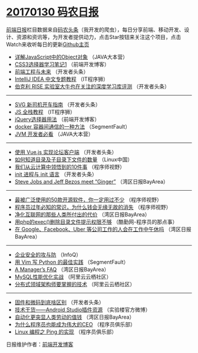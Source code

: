 # [20170130 码农日报](2017/01/30.md)

[前端日报](http://caibaojian.com/c/news)栏目数据来自[码农头条](http://hao.caibaojian.com/)（我开发的爬虫），每日分享前端、移动开发、设计、资源和资讯等，为开发者提供动力，点击Star按钮来关注这个项目，点击Watch来收听每日的更新[Github主页](https://github.com/kujian/frontendDaily)
* [详解JavaScript中的Object对象](http://hao.caibaojian.com/24097.html) （JAVA大本营）
* [CSS3选择器学习笔记1](http://hao.caibaojian.com/24127.html) （前端开发博客）
* [前端工程与未来](http://hao.caibaojian.com/24104.html) （开发者头条）
* [IntelliJ IDEA 中文专题教程](http://hao.caibaojian.com/24124.html) （IT程序狮）
* [伯克利 RISE 实验室大牛也在关注的深度学习库评测](http://hao.caibaojian.com/24103.html) （开发者头条）

***
* [SVG 新司机开车指南](http://hao.caibaojian.com/24107.html) （开发者头条）
* [JS 全栈教程](http://hao.caibaojian.com/24125.html) （IT程序狮）
* [jQuery选择器用法](http://hao.caibaojian.com/24128.html) （前端开发博客）
* [docker 容器间通信的一种方法](http://hao.caibaojian.com/24115.html) （SegmentFault）
* [JVM 开发者必看](http://hao.caibaojian.com/24098.html) （JAVA大本营）

***
* [使用 Vue.js 实现论坛客户端](http://hao.caibaojian.com/24109.html) （开发者头条）
* [如何知道目录及子目录下文件的数量](http://hao.caibaojian.com/24093.html) （Linux中国）
* [我们从云计算中领悟到的10件事](http://hao.caibaojian.com/24116.html) （程序师视野）
* [init 进程与 init 语言](http://hao.caibaojian.com/24105.html) （开发者头条）
* [Steve Jobs and Jeff Bezos meet &#8220;Ginger&#8221;](http://hao.caibaojian.com/24085.html) （湾区日报BayArea）

***
* [最被广泛使用的50款开源软件，你一定用过不少](http://hao.caibaojian.com/24117.html) （程序师视野）
* [程序员过年必知的常识，为什么钱会无缘无故的消失](http://hao.caibaojian.com/24118.html) （程序师视野）
* [净化互联网的那些人类所付出的代价](http://hao.caibaojian.com/24087.html) （湾区日报BayArea）
* [用php的exec()删除目录文件提示权限不够](http://hao.caibaojian.com/24123.html) （酷勤网-程序员的那点事）
* [在 Google、Facebook、Uber 等公司工作的人会在工作中午休吗](http://hao.caibaojian.com/24090.html) （湾区日报BayArea）

***
* [企业安全的攻与防](http://hao.caibaojian.com/24082.html) （InfoQ）
* [用 Vim 写 Python 的最佳实践](http://hao.caibaojian.com/24114.html) （SegmentFault）
* [A Manager&#8217;s FAQ](http://hao.caibaojian.com/24083.html) （湾区日报BayArea）
* [MySQL性能优化实战](http://hao.caibaojian.com/24094.html) （阿里云云栖社区）
* [分布式领域架构师要掌握的技术](http://hao.caibaojian.com/24095.html) （阿里云云栖社区）

***
* [固件和微码到底啥区别](http://hao.caibaojian.com/24106.html) （开发者头条）
* [技术干货——Android Studio插件资源](http://hao.caibaojian.com/24122.html) （实验楼官方微博）
* [自动化更突显人类劳动的值钱](http://hao.caibaojian.com/24088.html) （湾区日报BayArea）
* [为什么程序员也能成为伟大的CEO](http://hao.caibaojian.com/24100.html) （程序员俱乐部）
* [Linux 编程之 Ping 的实现](http://hao.caibaojian.com/24101.html) （程序员俱乐部）

日报维护作者：[前端开发博客](http://caibaojian.com/) 